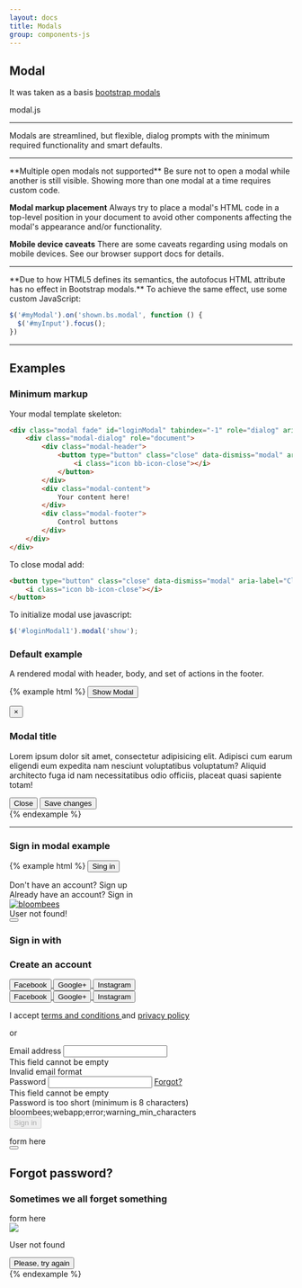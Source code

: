 ```yaml
---
layout: docs
title: Modals
group: components-js
---
```


## Modal 

It was taken as a basis [bootstrap modals](http://getbootstrap.com/javascript/#modals "The bootstrap modal info")


modal.js
<hr>
Modals are streamlined, but flexible, dialog prompts with the minimum required functionality and smart defaults.
<hr>
**Multiple open modals not supported**
Be sure not to open a modal while another is still visible. Showing more than one modal at a time requires custom code.

**Modal markup placement**
Always try to place a modal's HTML code in a top-level position in your document to avoid other components affecting the modal's appearance and/or functionality.

**Mobile device caveats**
There are some caveats regarding using modals on mobile devices. See our browser support docs for details.
<hr>
**Due to how HTML5 defines its semantics, the autofocus HTML attribute has no effect in Bootstrap modals.** To achieve the same effect, use some custom JavaScript:

```javascript
$('#myModal').on('shown.bs.modal', function () {
  $('#myInput').focus();
})
```

<hr>

## Examples

### Minimum markup

Your modal template skeleton:

```html
<div class="modal fade" id="loginModal" tabindex="-1" role="dialog" aria-labelledby="myModalLabel">
    <div class="modal-dialog" role="document">
        <div class="modal-header">
            <button type="button" class="close" data-dismiss="modal" aria-label="Close">
                <i class="icon bb-icon-close"></i>
            </button>
        </div>
        <div class="modal-content">
            Your content here!
        </div>
        <div class="modal-footer">
            Control buttons
        </div>
    </div>
</div>
```

To close modal add:

```html
<button type="button" class="close" data-dismiss="modal" aria-label="Close">
    <i class="icon bb-icon-close"></i>
</button>
```

To initialize modal use javascript:

```javascript
$('#loginModal1').modal('show');
```

### Default example

A rendered modal with header, body, and set of actions in the footer.

{% example html %}
<button class="button button-main mb-20" onclick="$('#myModal1').modal('show');">Show Modal</button>

<div class="modal fade" id="myModal1" tabindex="-1" role="dialog" aria-labelledby="myModalLabel">
    <div class="modal-dialog" role="document">
        <div class="modal-content">
            <div class="modal-header">
                <button type="button" class="close" data-dismiss="modal" aria-label="Close"><span
                        aria-hidden="true">&times;</span></button>
                <h3 class="modal-title" id="myModalLabel">Modal title</h3>
            </div>
            <div class="modal-body">
                <p>Lorem ipsum dolor sit amet, consectetur adipisicing elit. Adipisci cum earum eligendi eum expedita
                    nam nesciunt voluptatibus voluptatum? Aliquid architecto fuga id nam necessitatibus odio officiis,
                    placeat quasi sapiente totam!</p>
            </div>
            <div class="modal-footer text-center">
                <button type="button" class="button button-second" data-dismiss="modal">Close</button>
                <button type="button" class="button button-main">Save changes</button>
            </div>
        </div><!-- /.modal-content -->
    </div><!-- /.modal-dialog -->
</div><!-- /.modal -->
{% endexample %}

---

### Sign in modal example

{% example html %}
<button class="button button-action" onclick="$('#loginModal').modal('show')">Sing in</button>

<div class="modal fade" id="loginModal" tabindex="-1" role="dialog" aria-labelledby="myModalLabel">
    <div class="modal-dialog" role="document">
        <div class="hide-xs mb-20">
            <div class="pull-right text-small login-form-mode-only">
                <span class="text-white">Don't have an account?</span>
                <a onclick="showSignup()">Sign up</a>
            </div>
            <div class="pull-right text-small signup-form-mode-only hidden">
                <span class="text-white">Already have an account?</span>
                <a onclick="showLogin()">Sign in</a>
            </div>
            <a href="/" class="logo logo--login">
                <img src="https://es.bloombees.com/wp-content/uploads/2017/03/logo_bloombees_white.svg" class="ml-0" alt="bloombees">
            </a>
        </div>
        <div class="modal-content">
            <div class="loader-container">
                <div class="loader"></div>
                <div class="login-error">
                    User not found!
                </div>
            </div>
            <section id="login">
                <div class="modal-header">
                    <button type="button" class="close" data-dismiss="modal" aria-label="Close"><i class="icon bb-icon-close"></i></button>
                    <h3 class="modal-title login-form-mode-only" id="myModalLabel">Sign in with</h3>
                    <h3 class="modal-title signup-form-mode-only hidden" id="myModalLabel">Create an account</h3>
                </div>
                <div class="modal-body">
                    <div class="login-btn-group login-socialnetwork-buttons login-form-mode-only text-center">
                        <a href="#" class="social-network-link">
                            <button class="facebook">
                                <span class="login-btn-icon icon bb-icon-facebook"></span>
                                <div class="login-btn-label hide-xs">Facebook</div>
                            </button>
                        </a>
                        <a href="#" class="social-network-link">
                            <button class="google">
                                <span class="login-btn-icon icon bb-icon-google-plus"></span>
                                <div class="login-btn-label hide-xs">Google+</div>
                            </button>
                        </a>
                        <a href="#" class="social-network-link">
                            <button class="instagram">
                                <span class="login-btn-icon icon bb-icon-instagram"></span>
                                <div class="login-btn-label hide-xs">Instagram</div>
                            </button>
                        </a>
                    </div>
                    <section class="signup-buttons-and-tc-section signup-form-mode-only hidden">
                        <div class="login-btn-group signup-buttons text-center">                            
                            <a href="#" class="social-network-link">
                                <button class="facebook">
                                    <span class="login-btn-icon icon bb-icon-facebook"></span>
                                    <div class="login-btn-label hide-xs">Facebook</div>
                                </button>
                            </a>
                            <a href="#" class="social-network-link">
                                <button class="google">
                                    <span class="login-btn-icon icon bb-icon-google-plus"></span>
                                    <div class="login-btn-label hide-xs">Google+</div>
                                </button>
                            </a>
                            <a href="#" class="social-network-link">
                                <button class="instagram">
                                    <span class="login-btn-icon icon bb-icon-instagram"></span>
                                    <div class="login-btn-label hide-xs">Instagram</div>
                                </button>
                            </a>
                        </div>
                        <section class="terms-and-conditions-section">
                            <p class="tc-acceptance">
                                I accept
                                <a href="#">
                                    terms and conditions
                                </a>
                                and
                                <a href="#">
                                    privacy policy
                                </a>
                            </p>
                        </section>
                    </section>
                    <div class="divider-or">
                        <div class="separator"></div>
                        <p>or</p>
                        <div class="separator"></div>
                    </div>
                    <div class="login-form-container login-form-mode-only">
                        <form autocomplete="off" class="bb-form bb-form__line" id="loginForm" name="loginForm" novalidate="" onsubmit="loginFormSubmit()" role="form">
                            <div class="input-block bb-input">
                                <label for="email140649">Email address</label> <input aria-required="true" id="email140649" name="email" pattern="^\w+([\+\.-]?\w+)*@\w+([\.-]?\w+)*(\.\w{2,3})+$" required="" tabindex="1406491" type="email">
                                <div class="form-alert" role="alert">
                                    <div data-error="required">
                                        This field cannot be empty
                                    </div>
                                    <div data-error="email">
                                        Invalid email format
                                    </div>
                                </div>
                            </div>
                            <div class="input-block bb-input">
                                <label for="password140649">Password</label> <input aria-required="true" id="password140649" maxlength="50" name="password" required="" tabindex="1406492" type="password"> <a class="button button-forgot-password" href="javascript:void(0)" onclick="forgotPassword()">Forgot?</a>
                                <div class="form-alert" role="alert">
                                    <div data-error="required">
                                        This field cannot be empty
                                    </div>
                                    <div data-error="minlength">
                                        Password is too short (minimum is 8 characters)
                                    </div>
                                    <div data-error="maxlength">
                                        bloombees;webapp;error;warning_min_characters
                                    </div>
                                </div>
                            </div>
                            <div class="">
                                <button class="button button-main button-sm btn-block mt-40" disabled tabindex="140649" type="submit">Sign in</button>
                            </div>
                        </form>
                    </div>
                    <div class="signup-form-container signup-form-mode-only hidden">
                        form here
                    </div>
                </div>
            </section>
            <section id="forgot" class="hidden">
                <div class="modal-header">
                    <button type="button" class="close" data-dismiss="modal" aria-label="Close"><i class="icon bb-icon-close"></i></button>
                    <h1 class="modal-title" id="myModalLabel">Forgot password?</h1>
                </div>
                <div class="modal-body">
                    <h3>Sometimes we all forget something</h3>
                    form here
                </div>
            </section>
            <section id="forgot-error" class="hidden">
                <div class="modal-body">
                    <img src="https://cdn.bloombees.com/static/directives/public/forgotpassword/img/error.png" class="center-block">
                    <p>User not found</p>
                    <button>Please, try again</button>
                </div>
            </section>
        </div>
    </div>
</div>
{% endexample %}